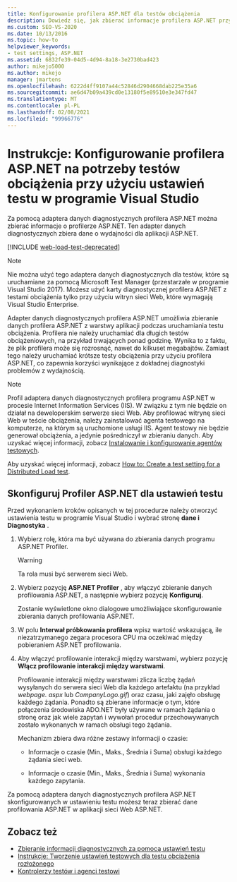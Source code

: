 ```yaml
---
title: Konfigurowanie profilera ASP.NET dla testów obciążenia
description: Dowiedz się, jak zbierać informacje profilera ASP.NET przy użyciu adaptera danych diagnostycznych ASP.NET Profiler.
ms.custom: SEO-VS-2020
ms.date: 10/13/2016
ms.topic: how-to
helpviewer_keywords:
- test settings, ASP.NET
ms.assetid: 6832fe39-04d5-4d94-8a18-3e2730bad423
author: mikejo5000
ms.author: mikejo
manager: jmartens
ms.openlocfilehash: 6222d4ff9107a44c52846d2904668dab225e35a6
ms.sourcegitcommit: ae6d47b09a439cd0e13180f5e89510e3e347fd47
ms.translationtype: MT
ms.contentlocale: pl-PL
ms.lasthandoff: 02/08/2021
ms.locfileid: "99966776"
---
```

# <a name="how-to-configure-aspnet-profiler-for-load-tests-using-test-settings-in-visual-studio"></a>Instrukcje: Konfigurowanie profilera ASP.NET na potrzeby testów obciążenia przy użyciu ustawień testu w programie Visual Studio

Za pomocą adaptera danych diagnostycznych profilera ASP.NET można zbierać informacje o profilerze ASP.NET. Ten adapter danych diagnostycznych zbiera dane o wydajności dla aplikacji ASP.NET.

[!INCLUDE [web-load-test-deprecated](includes/web-load-test-deprecated.md)]

> [!NOTE]
> Nie można użyć tego adaptera danych diagnostycznych dla testów, które są uruchamiane za pomocą Microsoft Test Manager (przestarzałe w programie Visual Studio 2017). Możesz użyć karty diagnostycznej profilera ASP.NET z testami obciążenia tylko przy użyciu witryn sieci Web, które wymagają Visual Studio Enterprise.

Adapter danych diagnostycznych profilera ASP.NET umożliwia zbieranie danych profilera ASP.NET z warstwy aplikacji podczas uruchamiania testu obciążenia. Profilera nie należy uruchamiać dla długich testów obciążeniowych, na przykład trwających ponad godzinę. Wynika to z faktu, że plik profilera może się rozrosnąć, nawet do kilkuset megabajtów. Zamiast tego należy uruchamiać krótsze testy obciążenia przy użyciu profilera ASP.NET, co zapewnia korzyści wynikające z dokładnej diagnostyki problemów z wydajnością.

> [!NOTE]
> Profil adaptera danych diagnostycznych profilera programu ASP.NET w procesie Internet Information Services (IIS). W związku z tym nie będzie on działał na deweloperskim serwerze sieci Web. Aby profilować witrynę sieci Web w teście obciążenia, należy zainstalować agenta testowego na komputerze, na którym są uruchomione usługi IIS. Agent testowy nie będzie generował obciążenia, a jedynie pośredniczył w zbieraniu danych. Aby uzyskać więcej informacji, zobacz [Instalowanie i konfigurowanie agentów testowych](../test/lab-management/install-configure-test-agents.md).

Aby uzyskać więcej informacji, zobacz [How to: Create a test setting for a Distributed Load test](../test/how-to-create-a-test-setting-for-a-distributed-load-test.md).

## <a name="configure-the-aspnet-profiler-for-your-test-settings"></a>Skonfiguruj Profiler ASP.NET dla ustawień testu

Przed wykonaniem kroków opisanych w tej procedurze należy otworzyć ustawienia testu w programie Visual Studio i wybrać stronę **dane i Diagnostyka** .

1. Wybierz rolę, która ma być używana do zbierania danych programu ASP.NET Profiler.

    > [!WARNING]
    > Ta rola musi być serwerem sieci Web.

2. Wybierz pozycję **ASP.NET Profiler** , aby włączyć zbieranie danych profilowania ASP.NET, a następnie wybierz pozycję **Konfiguruj**.

     Zostanie wyświetlone okno dialogowe umożliwiające skonfigurowanie zbierania danych profilowania ASP.NET.

3. W polu **Interwał próbkowania profilera** wpisz wartość wskazującą, ile niezatrzymanego zegara procesora CPU ma oczekiwać między pobieraniem ASP.NET profilowania.

4. Aby włączyć profilowanie interakcji między warstwami, wybierz pozycję **Włącz profilowanie interakcji między warstwami**.

     Profilowanie interakcji między warstwami zlicza liczbę żądań wysyłanych do serwera sieci Web dla każdego artefaktu (na przykład *webpage. aspx* lub *CompanyLogo.gif*) oraz czasu, jaki zajęło obsługę każdego żądania. Ponadto są zbierane informacje o tym, które połączenia środowiska ADO.NET były używane w ramach żądania o stronę oraz jak wiele zapytań i wywołań procedur przechowywanych zostało wykonanych w ramach obsługi tego żądania.

     Mechanizm zbiera dwa różne zestawy informacji o czasie:

    - Informacje o czasie (Min., Maks., Średnia i Suma) obsługi każdego żądania sieci web.

    - Informacje o czasie (Min., Maks., Średnia i Suma) wykonania każdego zapytania.

Za pomocą adaptera danych diagnostycznych profilera ASP.NET skonfigurowanych w ustawieniu testu możesz teraz zbierać dane profilowania ASP.NET w aplikacji sieci Web ASP.NET.

## <a name="see-also"></a>Zobacz też

- [Zbieranie informacji diagnostycznych za pomocą ustawień testu](../test/collect-diagnostic-information-using-test-settings.md)
- [Instrukcje: Tworzenie ustawień testowych dla testu obciążenia rozłożonego](../test/how-to-create-a-test-setting-for-a-distributed-load-test.md)
- [Kontrolerzy testów i agenci testowi](configure-test-agents-and-controllers-for-load-tests.md)